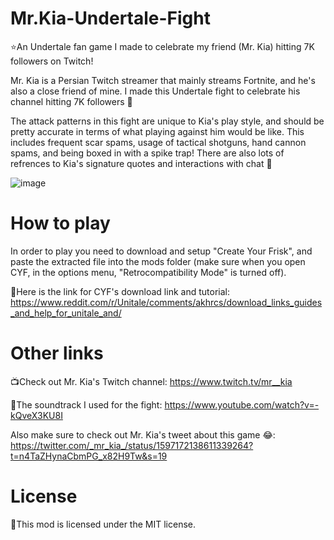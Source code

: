 # Mr.Kia-Undertale-Fight
⭐An Undertale fan game I made to celebrate my friend (Mr. Kia) hitting 7K followers on Twitch!

Mr. Kia is a Persian Twitch streamer that mainly streams Fortnite, and he's also a close friend of mine. I made this Undertale fight to celebrate his channel hitting 7K followers 🎉

The attack patterns in this fight are unique to Kia's play style, and should be pretty accurate in terms of what playing against him would be like. This includes frequent scar spams, usage of tactical shotguns, hand cannon spams, and being boxed in with a spike trap! There are also lots of refrences to Kia's signature quotes and interactions with chat 🤩

![image](https://user-images.githubusercontent.com/112593394/203691430-832c0ae5-f4b6-46cb-a6e9-63e78d56808e.png)
# How to play

In order to play you need to download and setup "Create Your Frisk", and paste the extracted file into the mods folder (make sure when you open CYF, in the options menu, "Retrocompatibility Mode" is turned off).

🔗Here is the link for CYF's download link and tutorial: https://www.reddit.com/r/Unitale/comments/akhrcs/download_links_guides_and_help_for_unitale_and/

# Other links

📺Check out Mr. Kia's Twitch channel: https://www.twitch.tv/mr__kia

🎵The soundtrack I used for the fight: https://www.youtube.com/watch?v=-kQveX3KU8I

Also make sure to check out Mr. Kia's tweet about this game 😂: https://twitter.com/_mr_kia_/status/1597172138611339264?t=n4TaZHynaCbmPG_x82H9Tw&s=19

# License

📃This mod is licensed under the MIT license.
